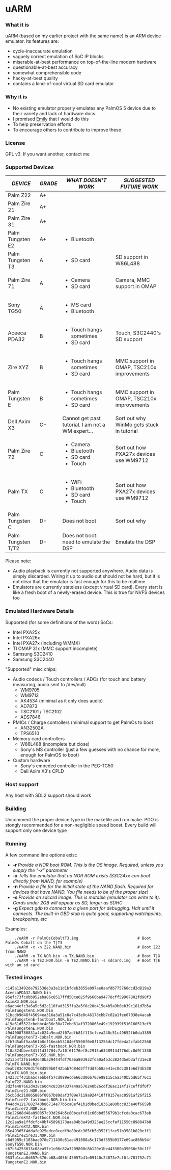 # uARM

### What it is
uARM (based on my earlier project with the same name) is an ARM device emulator. Its features are:
 * cycle-inaccaurate emulation
 * vaguely correct emulation of SoC IP blocks
 * miserable-at-best performance on top-of-the-line modern hardware
 * questionable-at-best accuracy
 * somewhat comprehensible code
 * hacky-at-best quality
 * contains a kind-of-cool virtual SD card emulator
 
 ### Why it is
  * No existing emulator properly emulates any PalmOS 5 device due to their variety and lack of hardware docs.
  * I promised [Emily](https://www.libretro.com/index.php/obituary-cuttlefish/) that I would do this
  * To help preservation efforts
  * To encourage others to contribute to improve these

### License
GPL v3. If you want another, contact me

### Supported Devices

| *DEVICE*           | *GRADE* | *WHAT DOESN'T WORK*                                                      | *SUGGESTED FUTURE WORK*                   |
|--------------------|---------|--------------------------------------------------------------------------|-------------------------------------------|
| Palm Z22           | A+      |                                                                          |                                           |
| Palm Zire 21       | A+      |                                                                          |                                           |
| Palm Zire 31       | A+      |                                                                          |                                           |
| Palm Tungsten E2   | A+      | <ul><li>Bluetooth</li></ul>                                              |                                           |
| Palm Tungsten T3   | A       | <ul><li>SD card</li></ul>                                                | SD support in W86L488                     |
| Palm Zire 71       | A       | <ul><li>Camera</li><li>SD card</li></ul>                                 | Camera, MMC support in OMAP               |
| Sony TG50          | A       | <ul><li>MS card</li><li>Bluetooth</li></ul>                              |                                           |
| Aceeca PDA32       | B       | <ul><li>Touch hangs sometimes</li><li>SD card</li></ul>                  | Touch, S3C2440's SD support               |
| Zire XYZ           | B       | <ul><li>Touch hangs sometimes</li><li>SD card</li></ul>                  | MMC support in OMAP, TSC210x improvements |
| Palm Tungsten E    | B       | <ul><li>Touch hangs sometimes</li><li>SD card</li></ul>                  | MMC support in OMAP, TSC210x improvements |
| Dell Axim X3       | C+      | Cannot get past tutorial. I am not a WM expert...                        | Sort out why WinMo gets stuck in tutorial |
| Palm Zire 72       | C       | <ul><li>Camera</li><li>Bluetooth</li><li>SD card</li><li>Touch</li></ul> | Sort out how PXA27x devices use WM9712    |
| Palm TX            | C       | <ul><li>WiFi</li><li>Bluetooth</li><li>SD card</li><li>Touch</li></ul>  | Sort out how PXA27x devices use WM9712    |
| Palm Tungsten C    | D-      | Does not boot                                                            | Sort out why                              |
| Palm Tungsten T/T2 | D-      | Does not boot: need to emulate the DSP                                   | Emulate the DSP                           |



Please note: 
 * Audio playback is currently not supported anywhere. Audio data is simply discarded. Wiring it up to audio out should not be hard, but it is not clear that the emulator is fast enough for this to be realtime
 * Emulators are currently stateless (except virtual SD card). Every start is like a fresh boot of a newly-erased device. This is true for NVFS devices too

### Emulated Hardware Details
Supported (for some definitions of the word) SoCs:
 * Intel PXA25x
 * Intel PXA26x
 * Intel PXA27x (including WMMX)
 * TI OMAP 31x (MMC support incomplete)
 * Samsung S3C2410
 * Samsung S3C2440

"Supported" misc chips:
 * Audio codecs / Touch controllers / ADCs (for touch and battery measuring, audio sent to /dev/null)
   * WM9705
   * WM9712
   * AK4534 (minimal as it only does audio)
   * AD7873
   * TSC2101 / TSC2102
   * ADS7846
 * PMICs / Charge controllers (minimal support to get PalmOs to boot
   * AN32502A
   * TPS6510
 * Memory card controllers
   * W86L488 (incomplete but close)
   * Sony's MS controller (just a few guesses with no chance for more, enough for PalmOS to boot)
 * Custom hardware
   * Sony's embeded controller in the PEG-TG50
   * Dell Axim X3's CPLD

### Host support
Any host with SDL2 support should work

### Building
Uncomment the proper device type in the makefile and run make. PGO is stongly recommended for a non-negligible speed boost.
Every build will support only one device type

### Running
A few command line options exist:
 * **-r <ROMFILE>** *Provide a NOR boot ROM. This is the OS image. Required, unless you supply the "-x" parameter*
 * **-x** *Tells the emulator that no NOR ROM exists (S3C24xx can boot directly from NAND, for example)*
 * **-n <NANDFILE>** *Provide a file for the initial state of the NAND flash. Required for devices that have NAND. You file needs to be of the proper size!*
 * **-s <SDCARDIMAGE>** *Provide an sdcard image. This is mutable (emulator can write to it). Cards under 2GB will appear as SD, larger as SDHC*
 * **-g <PORTNUMBER>** *Expect gdb to connect to a given port for debugging. Halt until it connects. The built-in GBD stub is quite good, supporting watchpoints, breakpoints, etc*

Examples:
```
    ./uARM -r PalmOsCobaltT3.img                          # Boot PalmOs Cobalt on the T|T3
    ./uARM -x -n Z22.NAND.bin                             # Boot Z22 from NAND
    ./uARM -n TX.NOR.bin -n TX.NAND.bin                   # Boot T|X
    ./uARM -n TE2.NOR.bin -n TE2.NAND.bin -s sdcard.img   # Boot T|E with an sd card
```

### Tested images
```
c145a13492de792538e3a3e11d1bfdeb3055e097ae0aafdb775760dcd2d819a3  AceecaPDA32.NAND.bin
95efc73fc8bb952eba86c8517ffd50ce025f9666ba94778cff59907802fd90f3  AximX3.NOR.bin
e6adb4efc3a6a5c5d2c110fad315ffa2a5f8c20d415e4b5a9b0eb39c181d7b5a  PalmTungstenC.NOR.bin
31bcdb9d48f45694ea316a3a51c0a7c43e0c46178cbb7c02a1fee07038e4acab  PalmTungstenE-fastboot.NOR.bin
419a61d5522cbebbc4d36c30a77ebd61af3720863e49c192939f516160513ef9  PalmTungstenE.NOR.bin
49d4008780831a4c024a9ead2f07adfb81f113cfcea248c51c49652fb0da3389  PalmTungstenT3-Cobalt.NOR.bin
4fb7d5abf5aa561b8cf16eab53104ef5500f0e8f13256dc17fde4a2cfab12568  PalmTungstenT3-OS5-fastboot.NOR.bin
118a324bbee341f1d3f704c7a10f61176ef8c2915a63489144776dbc8d9f1330  PalmTungstenT3-OS5.NOR.bin
6213b4f2fb1e92640ba29444fdf70a6a803932fda0a4b3c3824d5eb3af731ec0  PalmTX.NAND.bin
deab283c926d1f68d599b0f42bab7d84d2ff7dd7bb8ae41ec0dc381e6d7db530  PalmTX.NOR.bin.bin
14233cf431ba5c7ebbef57cd089ecde663d06b703e98115caa340b5bd65f76c1  PalmZ22.NAND.bin
3d2fe487662d438c60d4c83394337a49a570240b26cdf36ac114f17ceffdf0f7  PalmZire21.NOR.bin
35cb5dc218065886f0067b89daf3f09e7119a924410ff0157eac0591af26f215  PalmZire72-fastboot.NOR.bin.bin
f44dd41217682740b86714e77b5ca0ef41b1d0bed18361e80bcc833a40f6659b  PalmZire72.NOR.bin
16e22608d48a090857c93d264b5c80bcafc01c66bbd55679b1cfcda0cac673eb  PalmZireXYZ-fastboot.NOR.bin
12c2aa9a1ffdcfc40bf45896173aaa84b3a49d323ae25ccfaf11550c898847b8  PalmZireXYZ.NOR.bin
85e49365f4ddafe925edcc0cedf9e80cdc965fb5d352f1fce51b3581b820eff1  PalmZireZire31.NOR.bin
c6d5985cf183bae970e711430e51ae491088a5c173df555b9177e69ac860b94f  SonyTG50.NOR.bin
c67c54253013c08ea57e1c06c82a3209800c8b120e1be443300a39060c50c1ff  TungstenE2.NAND.bin
9537b1caa0d657e376cb68a4056f45057b41e09140c24873e7cf0fa781752c71  TungstenE2.NOR.bin
```
